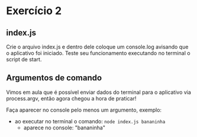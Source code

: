 # Exercício 2

## index.js

Crie o arquivo index.js e dentro dele coloque um console.log avisando que o aplicativo foi iniciado. Teste seu funcionamento executando no terminal o script de start.

## Argumentos de comando

Vimos em aula que é possível enviar dados do terminal para o aplicativo via process.argv, então agora chegou a hora de praticar!

Faça aparecer no console pelo menos um argumento, exemplo:

- ao executar no terminal o comando: `node index.js bananinha`
  - aparece no console: "bananinha"
